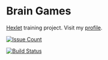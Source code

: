 # Brain Games

[Hexlet](https://hexlet.io) training project.
Visit my [profile](https://ru.hexlet.io/u/andrey-bgm).

[![Issue Count](https://codeclimate.com/github/andrey-bgm/project-lvl1-s69/badges/issue_count.svg)](https://codeclimate.com/github/andrey-bgm/project-lvl1-s69)

[![Build Status](https://travis-ci.org/andrey-bgm/project-lvl1-s69.svg?branch=master)](https://travis-ci.org/andrey-bgm/project-lvl1-s69)
